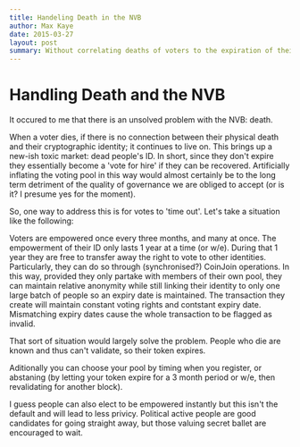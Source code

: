 ```yaml
---
title: Handeling Death in the NVB
author: Max Kaye
date: 2015-03-27
layout: post
summary: Without correlating deaths of voters to the expiration of their identity it is difficult to maintain anonymity in a decentralized voting system. A system of expiry (and revalidation) is suggested that is compatible with CoinJoin to allow the best of both worlds.
---
```


# Handling Death and the NVB

It occured to me that there is an unsolved problem with the NVB: death.

When a voter dies, if there is no connection between their physical death and their cryptographic identity; it continues to live on. This brings up a new-ish toxic market: dead people's ID. In short, since they don't expire they essentially become a 'vote for hire' if they can be recovered. Artificially inflating the voting pool in this way would almost certainly be to the long term detriment of the quality of governance we are obliged to accept (or is it? I presume yes for the moment).

So, one way to address this is for votes to 'time out'. Let's take a situation like the following: 

Voters are empowered once every three months, and many at once. The empowerment of their ID only lasts 1 year at a time (or w/e). During that 1 year they are free to transfer away the right to vote to other identities. Particularly, they can do so through (synchronised?) CoinJoin operations. In this way, provided they only partake with members of their own pool, they can maintain relative anonymity while still linking their identity to only one large batch of people so an expiry date is maintained. The transaction they create will maintain constant voting rights and contstant expiry date. Mismatching expiry dates cause the whole transaction to be flagged as invalid. 

That sort of situation would largely solve the problem. People who die are known and thus can't validate, so their token expires.

Aditionally you can choose your pool by timing when you register, or abstaning (by letting your token expire for a 3 month period or w/e, then revalidating for another block).

I guess people can also elect to be empowered instantly but this isn't the default and will lead to less privicy. Political active people are good candidates for going straight away, but those valuing secret ballet are encouraged to wait.





